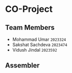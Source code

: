 # CO-Project

## Team Members

- Mohammad Umar `2023324`
- Sakshat Sachdeva `2023474`
- Vidush Jindal `2023592`
## Assembler
